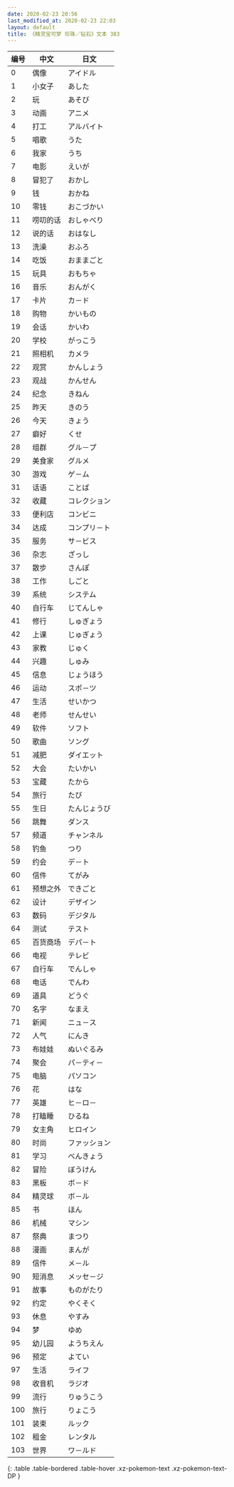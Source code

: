 ```yaml
---
date: 2020-02-23 20:56
last_modified_at: 2020-02-23 22:03
layout: default
title: 《精灵宝可梦 珍珠／钻石》文本 383
---
```

| 编号 | 中文 | 日文 |
| ---- | ---- | ---- |
| 0 | 偶像 | アイドル |
| 1 | 小女子 | あした |
| 2 | 玩 | あそび |
| 3 | 动画 | アニメ |
| 4 | 打工 | アルバイト |
| 5 | 唱歌 | うた |
| 6 | 我家 | うち |
| 7 | 电影 | えいが |
| 8 | 冒犯了 | おかし |
| 9 | 钱 | おかね |
| 10 | 零钱 | おこづかい |
| 11 | 唠叨的话 | おしゃべり |
| 12 | 说的话 | おはなし |
| 13 | 洗澡 | おふろ |
| 14 | 吃饭 | おままごと |
| 15 | 玩具 | おもちゃ |
| 16 | 音乐 | おんがく |
| 17 | 卡片 | カ－ド |
| 18 | 购物 | かいもの |
| 19 | 会话 | かいわ |
| 20 | 学校 | がっこう |
| 21 | 照相机 | カメラ |
| 22 | 观赏 | かんしょう |
| 23 | 观战 | かんせん |
| 24 | 纪念 | きねん |
| 25 | 昨天 | きのう |
| 26 | 今天 | きょう |
| 27 | 癖好 | くせ |
| 28 | 组群 | グル－プ |
| 29 | 美食家 | グルメ |
| 30 | 游戏 | ゲ－ム |
| 31 | 话语 | ことば |
| 32 | 收藏 | コレクション |
| 33 | 便利店 | コンビニ |
| 34 | 达成 | コンプリ－ト |
| 35 | 服务 | サ－ビス |
| 36 | 杂志 | ざっし |
| 37 | 散步 | さんぽ |
| 38 | 工作 | しごと |
| 39 | 系统 | システム |
| 40 | 自行车 | じてんしゃ |
| 41 | 修行 | しゅぎょう |
| 42 | 上课 | じゅぎょう |
| 43 | 家教 | じゅく |
| 44 | 兴趣 | しゅみ |
| 45 | 信息 | じょうほう |
| 46 | 运动 | スポ－ツ |
| 47 | 生活 | せいかつ |
| 48 | 老师 | せんせい |
| 49 | 软件 | ソフト |
| 50 | 歌曲 | ソング |
| 51 | 减肥 | ダイエット |
| 52 | 大会 | たいかい |
| 53 | 宝藏 | たから |
| 54 | 旅行 | たび |
| 55 | 生日 | たんじょうび |
| 56 | 跳舞 | ダンス |
| 57 | 频道 | チャンネル |
| 58 | 钓鱼 | つり |
| 59 | 约会 | デ－ト |
| 60 | 信件 | てがみ |
| 61 | 预想之外 | できごと |
| 62 | 设计 | デザイン |
| 63 | 数码 | デジタル |
| 64 | 测试 | テスト |
| 65 | 百货商场 | デパ－ト |
| 66 | 电视 | テレビ |
| 67 | 自行车 | でんしゃ |
| 68 | 电话 | でんわ |
| 69 | 道具 | どうぐ |
| 70 | 名字 | なまえ |
| 71 | 新闻 | ニュ－ス |
| 72 | 人气 | にんき |
| 73 | 布娃娃 | ぬいぐるみ |
| 74 | 聚会 | パ－ティ－ |
| 75 | 电脑 | パソコン |
| 76 | 花 | はな |
| 77 | 英雄 | ヒ－ロ－ |
| 78 | 打瞌睡 | ひるね |
| 79 | 女主角 | ヒロイン |
| 80 | 时尚 | ファッション |
| 81 | 学习 | べんきょう |
| 82 | 冒险 | ぼうけん |
| 83 | 黑板 | ボ－ド |
| 84 | 精灵球 | ボ－ル |
| 85 | 书 | ほん |
| 86 | 机械 | マシン |
| 87 | 祭典 | まつり |
| 88 | 漫画 | まんが |
| 89 | 信件 | メ－ル |
| 90 | 短消息 | メッセ－ジ |
| 91 | 故事 | ものがたり |
| 92 | 约定 | やくそく |
| 93 | 休息 | やすみ |
| 94 | 梦 | ゆめ |
| 95 | 幼儿园 | ようちえん |
| 96 | 预定 | よてい |
| 97 | 生活 | ライフ |
| 98 | 收音机 | ラジオ |
| 99 | 流行 | りゅうこう |
| 100 | 旅行 | りょこう |
| 101 | 装束 | ルック |
| 102 | 租金 | レンタル |
| 103 | 世界 | ワ－ルド |
{: .table .table-bordered .table-hover .xz-pokemon-text .xz-pokemon-text-DP }